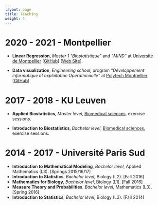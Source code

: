 ```yaml
---
layout: page
title: Teaching
weight: 4
---
```

  
# 2020 - 2021 - Montpellier

* **Linear Regression**, *Master 1* *"Biostatistique"* and *"MIND"* at [Université de Montpellier](https://maths-fds.edu.umontpellier.fr/offres-de-formation-master/)
[[GitHub](https://github.com/pbastide/HMMA201)] [[Web Site](https://hmma201.netlify.app/)].

* **Data visualization**, *Engineering school*, program *"Développement informatique et exploitation Opérationnelle"* at [Polytech Montpellier](https://www.polytech.umontpellier.fr/formation/cycle-ingenieur/devops/enseignements-do)
[[GitHub](https://github.com/pbastide/HMMA201)].

# 2017 - 2018 - KU Leuven

* **Applied Biostatistics**, *Master level*, [Biomedical sciences](https://onderwijsaanbod.kuleuven.be//syllabi/e/E04N0AE.htm), exercise sessions.

* **Introduction to Biostatistics**, *Bachelor level*, [Biomedical sciences](https://onderwijsaanbod.kuleuven.be/syllabi/n/E06C9BN.htm), exercise sessions.

# 2014 - 2017 - Université Paris Sud

* **Introduction to Mathematical Modeling**, *Bachelor level*, Applied
Mathematics (L3). [Springs 2015/16/17]
* **Introduction to Statistics**, *Bachelor level*, Biology (L2). [Fall 2016]
* **Mathematics for Biology**, *Bachelor level*, Biology (L1). [Fall 2016]
* **Measure Theory and Probabilities**, *Bachelor level*, Mathematics (L3). [Spring 2016]
* **Introduction to Statistics**, *Bachelor level*, Biology (L3). [Fall 2014]
